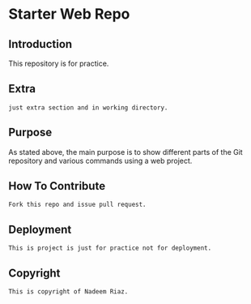 # Starter Web Repo

## Introduction

This repository is for practice.

## Extra
	just extra section and in working directory.

## Purpose

As stated above, the main purpose is to show different parts of the Git repository and various commands using a web project.

## How To Contribute
	Fork this repo and issue pull request.
## Deployment
	This is project is just for practice not for deployment.

## Copyright
	This is copyright of Nadeem Riaz.